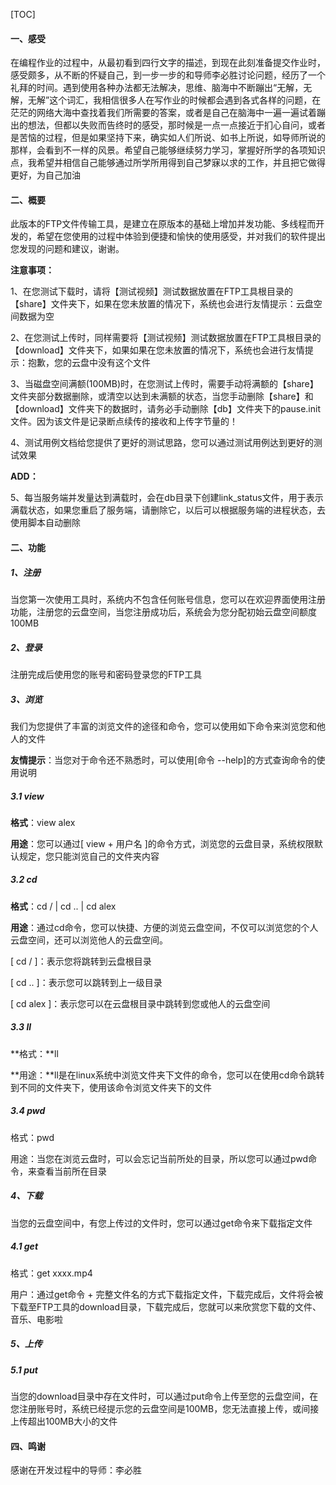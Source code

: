 [TOC]

#### 一、感受

在编程作业的过程中，从最初看到四行文字的描述，到现在此刻准备提交作业时，感受颇多，从不断的怀疑自己，到一步一步的和导师李必胜讨论问题，经历了一个礼拜的时间。遇到使用各种办法都无法解决，思维、脑海中不断蹦出“无解，无解，无解”这个词汇，我相信很多人在写作业的时候都会遇到各式各样的问题，在茫茫的网络大海中查找着我们所需要的答案，或者是自己在脑海中一遍一遍试着蹦出的想法，但都以失败而告终时的感受，那时候是一点一点接近于扪心自问，或者是苦恼的过程，但是如果坚持下来，确实如人们所说、如书上所说，如导师所说的那样，会看到不一样的风景。希望自己能够继续努力学习，掌握好所学的各项知识点，我希望并相信自己能够通过所学所用得到自己梦寐以求的工作，并且把它做得更好，为自己加油

#### 二、概要

此版本的FTP文件传输工具，是建立在原版本的基础上增加并发功能、多线程而开发的，希望在您使用的过程中体验到便捷和愉快的使用感受，并对我们的软件提出您发现的问题和建议，谢谢。

**注意事项：**

1、在您测试下载时，请将【测试视频】测试数据放置在FTP工具根目录的【share】文件夹下，如果在您未放置的情况下，系统也会进行友情提示：云盘空间数据为空

2、在您测试上传时，同样需要将【测试视频】测试数据放置在FTP工具根目录的【download】文件夹下，如果如果在您未放置的情况下，系统也会进行友情提示：抱歉，您的云盘中没有这个文件

3、当磁盘空间满额(100MB)时，在您测试上传时，需要手动将满额的【share】文件夹部分数据删除，或清空以达到未满额的状态，当您手动删除【share】和【download】文件夹下的数据时，请务必手动删除【db】文件夹下的pause.init文件。因为该文件是记录断点续传的接收和上传字节量的！

4、测试用例文档给您提供了更好的测试思路，您可以通过测试用例达到更好的测试效果

**ADD：**

5、每当服务端并发量达到满载时，会在db目录下创建link_status文件，用于表示满载状态，如果您重启了服务端，请删除它，以后可以根据服务端的进程状态，去使用脚本自动删除

#### 二、功能

##### 1、注册

当您第一次使用工具时，系统内不包含任何账号信息，您可以在欢迎界面使用注册功能，注册您的云盘空间，当您注册成功后，系统会为您分配初始云盘空间额度100MB

##### 2、登录

注册完成后使用您的账号和密码登录您的FTP工具

##### 3、浏览

我们为您提供了丰富的浏览文件的途径和命令，您可以使用如下命令来浏览您和他人的文件

**友情提示**：当您对于命令还不熟悉时，可以使用[命令 --help]的方式查询命令的使用说明

##### 	3.1 view

**格式**：view alex

**用途**：您可以通过[ view + 用户名 ]的命令方式，浏览您的云盘目录，系统权限默认规定，您只能浏览自己的文件夹内容

##### 	3.2 cd

**格式**：cd /   |   cd ..  | cd alex

**用途**：通过cd命令，您可以快捷、方便的浏览云盘空间，不仅可以浏览您的个人云盘空间，还可以浏览他人的云盘空间。

[ cd / ]：表示您将跳转到云盘根目录

[ cd .. ]：表示您可以跳转到上一级目录

[ cd alex ]：表示您可以在云盘根目录中跳转到您或他人的云盘空间

##### 	3.3 ll

**格式：**ll

**用途：**ll是在linux系统中浏览文件夹下文件的命令，您可以在使用cd命令跳转到不同的文件夹下，使用该命令浏览文件夹下的文件

##### 	3.4 pwd

格式：pwd

用途：当您在浏览云盘时，可以会忘记当前所处的目录，所以您可以通过pwd命令，来查看当前所在目录

##### 4、下载

当您的云盘空间中，有您上传过的文件时，您可以通过get命令来下载指定文件

##### 	4.1 get

格式：get xxxx.mp4

用户：通过get命令 + 完整文件名的方式下载指定文件，下载完成后，文件将会被下载至FTP工具的download目录，下载完成后，您就可以来欣赏您下载的文件、音乐、电影啦

##### 5、上传

##### 	5.1 put

当您的download目录中存在文件时，可以通过put命令上传至您的云盘空间，在您注册账号时，系统已经提示您的云盘空间是100MB，您无法直接上传，或间接上传超出100MB大小的文件

#### 四、鸣谢

感谢在开发过程中的导师：李必胜